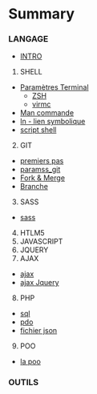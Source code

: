 # Summary

### LANGAGE
* [INTRO](README.md)
1. SHELL
  * [Paramètres Terminal](bash_script/param_terminal.md)
    * [ZSH](bash_script/param_zshrc.md)
    * [virmc](bash_script/vimrc_config.md)
  * [Man commande](bash_script/commande.md)
  * [ln - lien symbolique](bash_script/ln_liensymbolique.md)
  * [script shell](bash_script/info.md)
2. GIT
  * [premiers pas](git/learningit.md)
  * [paramss_git](git/params_git.md)
  * [Fork & Merge](git/fork_merge.md)
  * [Branche](git/branch.md)
3. SASS
  * [sass](sass/sass.md)
4. HTLM5
5. JAVASCRIPT
6. JQUERY
7. AJAX
  * [ajax](ajax/ajax.md)
  * [ajax Jquery](ajax/jqueryajax.md)
8. PHP
  * [sql](php/sql.md)
  * [pdo](php/pdo.md)
  * [fichier json](php/jsonfile.md)
9. POO
  * [la poo](poo/poo.md)

### OUTILS
